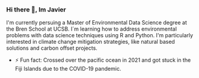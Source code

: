 ### Hi there 👋, Im Javier

I'm currently persuing a Master of Environmental Data Science degree at the Bren School at UCSB. I´m learning how to address environmental problems with data science techniques using R and Python. I'm particularly interested in climate change mitigation strategies, like natural based solutions and carbon offset projects.
- ⚡ Fun fact: Crossed over the pacific ocean in 2021 and got stuck in the Fiji Islands due to the COVID-19 pandemic.

<!--
**javipatron/javipatron** is a ✨ _special_ ✨ repository because its `README.md` (this file) appears on your GitHub profile.
